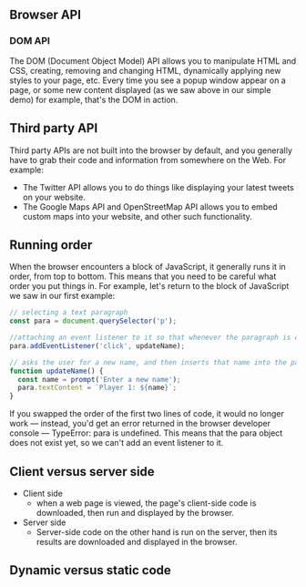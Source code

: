 

## Browser API

### DOM API
The DOM (Document Object Model) API allows you to manipulate HTML and CSS, creating, removing and changing HTML, dynamically applying new styles to your page, etc. Every time you see a popup window appear on a page, or some new content displayed (as we saw above in our simple demo) for example, that's the DOM in action.

## Third party API
Third party APIs are not built into the browser by default, and you generally have to grab their code and information from somewhere on the Web. For example:
- The Twitter API allows you to do things like displaying your latest tweets on your website.
- The Google Maps API and OpenStreetMap API allows you to embed custom maps into your website, and other such functionality.

## Running order
When the browser encounters a block of JavaScript, it generally runs it in order, from top to bottom. This means that you need to be careful what order you put things in. For example, let's return to the block of JavaScript we saw in our first example:

```js
// selecting a text paragraph
const para = document.querySelector('p');

//attaching an event listener to it so that whenever the paragraph is clicked, the updateName() function is run.
para.addEventListener('click', updateName);

// asks the user for a new name, and then inserts that name into the paragraph to update the dispay. 
function updateName() {
  const name = prompt('Enter a new name');
  para.textContent = `Player 1: ${name}`;
}
```

If you swapped the order of the first two lines of code, it would no longer work — instead, you'd get an error returned in the browser developer console — TypeError: para is undefined. This means that the para object does not exist yet, so we can't add an event listener to it.

## Client versus server side
- Client side
    - when a web page is viewed, the page's client-side code is downloaded, then run and displayed by the browser. 
- Server side
    - Server-side code on the other hand is run on the server, then its results are downloaded and displayed in the browser.
## Dynamic versus static code 